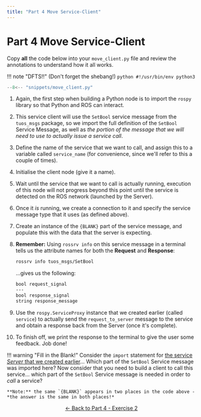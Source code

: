 ```yaml
---  
title: "Part 4 Move Service-Client"  
---
```


# Part 4 Move Service-Client

Copy **all** the code below into your `move_client.py` file and review the annotations to understand how it all works.

!!! note "DFTS!!"
    (Don't forget the shebang!)
    ```python
    #!/usr/bin/env python3
    ```

```py title="move_client.py"
--8<-- "snippets/move_client.py"
```

1. Again, the first step when building a Python node is to import the `rospy` library so that Python and ROS can interact. 

2. This service client will use the `SetBool` service message from the `tuos_msgs` package, so we import the full definition of the `SetBool` Service Message, as well as *the portion of the message that we will need to use to actually issue a service call*.

3. Define the name of the service that we want to call, and assign this to a variable called `service_name` (for convenience, since we'll refer to this a couple of times). 

4. Initialise the client node (give it a name).

5. Wait until the service that we want to call is actually running, execution of this node will not progress beyond this point until the service is detected on the ROS network (launched by the Server).

6. Once it *is* running, we create a connection to it and specify the service message type that it uses (as defined above).

7. Create an instance of the `{BLANK}` part of the service message, and populate this with the data that the server is expecting.

8. **Remember:** Using `rossrv info` on this service message in a terminal tells us the attribute names for both the **Request** and **Response**:

    ```bash
    rossrv info tuos_msgs/SetBool
    ```
    ...gives us the following:
    ```txt
    bool request_signal
    ---
    bool response_signal
    string response_message
    ```

9. Use the `rospy.ServiceProxy` instance that we created earlier (called `service`) to actually send the `request_to_server` message to the service and obtain a response back from the Server (once it's complete).

10. To finish off, we print the response to the terminal to give the user some feedback. Job done!

!!! warning "Fill in the Blank!"
    Consider the `import` statement for [the service *Server* that we created earlier](./move_server.md)... Which part of the `SetBool` Service message was imported here? Now consider that you need to build a client to call this service... which part of the `SetBool` Service message is needed in order to *call* a service? 

    **Note:** the same `{BLANK}` appears in two places in the code above - *the answer is the same in both places!*

<p align="center">
  <a href="../../part4#ex2_ret">&#8592; Back to Part 4 - Exercise 2</a>
</p>
